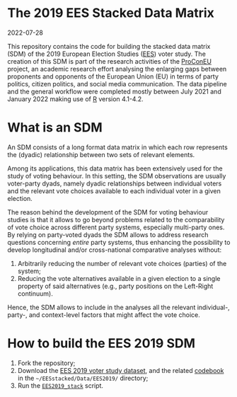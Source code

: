 The 2019 EES Stacked Data Matrix
================
2022-07-28

This repository contains the code for building the stacked data matrix
(SDM) of the 2019 European Election Studies
([EES](http://europeanelectionstudies.net/)) voter study. The creation
of this SDM is part of the research activities of the
[ProConEU](https://www.mzes.uni-mannheim.de/proconeu/) project, an
academic research effort analysing the enlarging gaps between proponents
and opponents of the European Union (EU) in terms of party politics,
citizen politics, and social media communication. The data pipeline and
the general workflow were completed mostly between July 2021 and January
2022 making use of [R](https://cran.r-project.org/) version 4.1-4.2.

# What is an SDM

An SDM consists of a long format data matrix in which each row
represents the (dyadic) relationship between two sets of relevant
elements.

Among its applications, this data matrix has been extensively used for
the study of voting behaviour. In this setting, the SDM observations are
usually voter-party dyads, namely dyadic relationships between
individual voters and the relevant vote choices available to each
individual voter in a given election.

The reason behind the development of the SDM for voting behaviour
studies is that it allows to go beyond problems related to the
comparability of vote choice across different party systems, especially
multi-party ones. By relying on party-voted dyads the SDM allows to
address research questions concerning *entire* party systems, thus
enhancing the possibility to develop longitudinal and/or cross-national
comparative analyses without:

1.  Arbitrarily reducing the number of relevant vote choices (parties)
    of the system;
2.  Reducing the vote alternatives available in a given election to a
    single property of said alternatives (e.g., party positions on the
    Left-Right continuum).

Hence, the SDM allows to include in the analyses all the relevant
individual-, party-, and context-level factors that might affect the
vote choice.

# How to build the EES 2019 SDM

1.  Fork the repository;
2.  Download the [EES 2019 voter study
    dataset](http://europeanelectionstudies.net/european-election-studies/ees-2019-study/voter-study-2019),
    and the related [codebook](https://access.gesis.org/dbk/67448) in
    the `~/EESstacked/Data/EES2019/` directory;
3.  Run the
    [`EES2019_stack`](https://github.com/giucarny/EESstacked/blob/NewREADME/Scripts/EES2019_stack.R)
    script.
